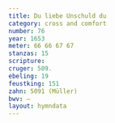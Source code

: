 ```yaml
---
title: Du liebe Unschuld du
category: cross and comfort
number: 76
year: 1653
meter: 66 66 67 67
stanzas: 15
scripture: 
cruger: 509.
ebeling: 19
feustking: 151
zahn: 5091 (Müller)
bwv: —
layout: hymndata
---
```

<br>

